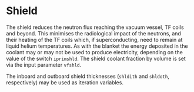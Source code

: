 # Shield

The shield reduces the neutron flux reaching the vacuum vessel, TF coils and 
beyond. This minimises the radiological impact of the neutrons, and their 
heating of the TF coils which, if superconducting, need to remain at liquid 
helium temperatures. As with the blanket the energy deposited in the coolant 
may or may not be used to produce electricity, depending on the value of the 
switch `iprimshld`. The shield coolant fraction by volume is set via the input 
parameter `vfshld`.

The inboard and outboard shield thicknesses (`shldith` and `shldoth`, 
respectively) may be used as iteration variables.
